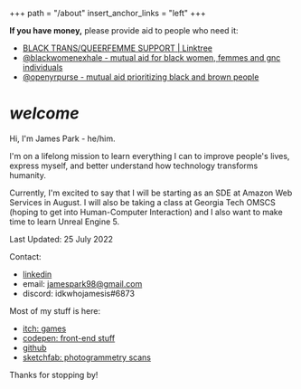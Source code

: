 +++
path = "/about"
insert_anchor_links = "left"
+++

**If you have money,** please provide aid to people who need it:
-  [BLACK TRANS/QUEERFEMME SUPPORT | Linktree](https://linktr.ee/btqflist/)
- [@blackwomenexhale - mutual aid for black women, femmes and gnc individuals](https://www.instagram.com/blackwomenexhale/)
- [@openyrpurse - mutual aid prioritizing black and brown people](https://www.instagram.com/openyrpurse/)

# *welcome*
Hi, I'm James Park - he/him.

I'm on a lifelong mission to learn everything I can to improve people's lives, express myself, and better understand how technology transforms humanity.

Currently, I'm excited to say that I will be starting as an SDE at Amazon Web Services in August. I will also be taking a class at Georgia Tech OMSCS (hoping to get into Human-Computer Interaction) and I also want to make time to learn Unreal Engine 5.

Last Updated: 25 July 2022

Contact:
- [linkedin](https://www.linkedin.com/in/idkwhojamesis/)  
- email: jamespark98@gmail.com
- discord: idkwhojamesis#6873

Most of my stuff is here:
- [itch: games](https://idkwhojamesis.itch.io/)
- [codepen: front-end stuff](https://codepen.io/idkwhojamesis) 
- [github](https://github.com/idkwhojamesis)   
- [sketchfab: photogrammetry scans](https://sketchfab.com/idkwhojamesis)

Thanks for stopping by!